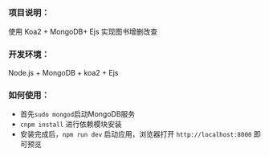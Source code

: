 ### 项目说明：
使用 Koa2 + MongoDB+ Ejs 实现图书增删改查
### 开发环境：
Node.js + MongoDB + koa2 + Ejs

### 如何使用：
* 首先`sudo mongod`启动MongoDB服务
* `cnpm install` 进行依赖模块安装
* 安装完成后，`npm run dev` 启动应用，浏览器打开 `http://localhost:8000` 即可预览
